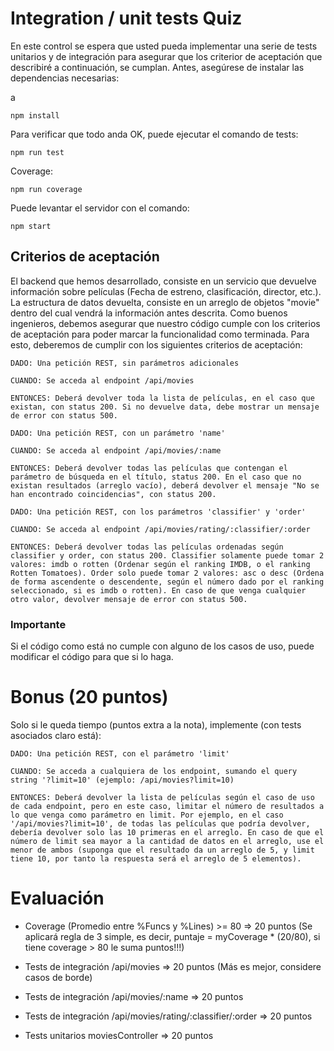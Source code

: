 # Integration / unit tests Quiz

En este control se espera que usted pueda implementar una serie de tests unitarios y de integración para asegurar que los criterior de aceptación que describiré a continuación, se cumplan.
Antes, asegúrese de instalar las dependencias necesarias:

a

```
npm install
```

Para verificar que todo anda OK, puede ejecutar el comando de tests:

```
npm run test
```

Coverage:

```
npm run coverage
```

Puede levantar el servidor con el comando:

```
npm start
```

## Criterios de aceptación

El backend que hemos desarrollado, consiste en un servicio que devuelve información sobre películas (Fecha de estreno, clasificación, director, etc.). La estructura de datos devuelta, consiste en un arreglo de objetos "movie" dentro del cual vendrá la información antes descrita.
Como buenos ingenieros, debemos asegurar que nuestro código cumple con los criterios de aceptación para poder marcar la funcionalidad como terminada.
Para esto, deberemos de cumplir con los siguientes criterios de aceptación:

```
DADO: Una petición REST, sin parámetros adicionales

CUANDO: Se acceda al endpoint /api/movies

ENTONCES: Deberá devolver toda la lista de películas, en el caso que existan, con status 200. Si no devuelve data, debe mostrar un mensaje de error con status 500.
```

```
DADO: Una petición REST, con un parámetro 'name'

CUANDO: Se acceda al endpoint /api/movies/:name

ENTONCES: Deberá devolver todas las películas que contengan el parámetro de búsqueda en el título, status 200. En el caso que no existan resultados (arreglo vacío), deberá devolver el mensaje "No se han encontrado coincidencias", con status 200.
```

```
DADO: Una petición REST, con los parámetros 'classifier' y 'order'

CUANDO: Se acceda al endpoint /api/movies/rating/:classifier/:order

ENTONCES: Deberá devolver todas las películas ordenadas según classifier y order, con status 200. Classifier solamente puede tomar 2 valores: imdb o rotten (Ordenar según el ranking IMDB, o el ranking Rotten Tomatoes). Order solo puede tomar 2 valores: asc o desc (Ordena de forma ascendente o descendente, según el número dado por el ranking seleccionado, si es imdb o rotten). En caso de que venga cualquier otro valor, devolver mensaje de error con status 500.
```

### Importante

Si el código como está no cumple con alguno de los casos de uso, puede modificar el código para que si lo haga.

# Bonus (20 puntos)

Solo si le queda tiempo (puntos extra a la nota), implemente (con tests asociados claro está):

```
DADO: Una petición REST, con el parámetro 'limit'

CUANDO: Se acceda a cualquiera de los endpoint, sumando el query string '?limit=10' (ejemplo: /api/movies?limit=10)

ENTONCES: Deberá devolver la lista de películas según el caso de uso de cada endpoint, pero en este caso, limitar el número de resultados a lo que venga como parámetro en limit. Por ejemplo, en el caso '/api/movies?limit=10', de todas las películas que podría devolver, debería devolver solo las 10 primeras en el arreglo. En caso de que el número de limit sea mayor a la cantidad de datos en el arreglo, use el menor de ambos (suponga que el resultado da un arreglo de 5, y limit tiene 10, por tanto la respuesta será el arreglo de 5 elementos).
```

# Evaluación

- Coverage (Promedio entre %Funcs y %Lines) >= 80 => 20 puntos (Se aplicará regla de 3 simple, es decir, puntaje = myCoverage * (20/80), si tiene coverage > 80 le suma puntos!!!)

- Tests de integración /api/movies => 20 puntos (Más es mejor, considere casos de borde)

- Tests de integración /api/movies/:name => 20 puntos

- Tests de integración /api/movies/rating/:classifier/:order => 20 puntos

- Tests unitarios moviesController => 20 puntos
